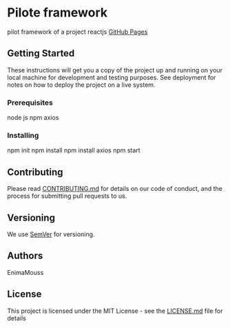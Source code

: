 # Pilote framework
pilot framework of a project reactjs
[GitHub Pages](https://enimamouss.github.io/piloteFrame/)

## Getting Started

These instructions will get you a copy of the project up and running on your local machine for development and testing purposes. See deployment for notes on how to deploy the project on a live system.

### Prerequisites

node js
npm
axios

### Installing

npm init
npm install
npm install axios
npm start


## Contributing

Please read [CONTRIBUTING.md](CONTRIBUTING.md) for details on our code of conduct, and the process for submitting pull requests to us.

## Versioning

We use [SemVer](https://semver.org/lang/fr/) for versioning.

## Authors
EnimaMouss

## License

This project is licensed under the MIT License - see the [LICENSE.md](LICENSE.md) file for details
